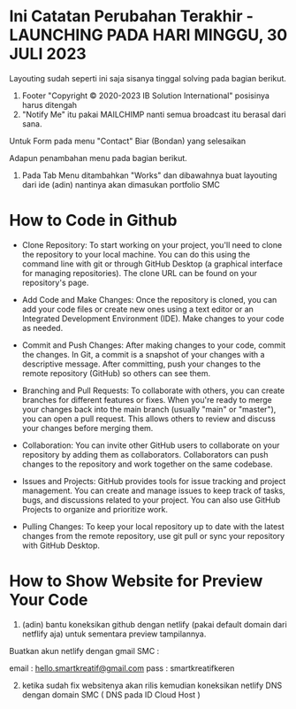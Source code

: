 # Ini Catatan Perubahan Terakhir - LAUNCHING PADA HARI MINGGU, 30 JULI 2023

Layouting sudah seperti ini saja sisanya tinggal solving pada bagian berikut.
1. Footer "Copyright © 2020-2023 IB Solution International" posisinya harus ditengah
2. "Notify Me" itu pakai MAILCHIMP nanti semua broadcast itu berasal dari sana.

Untuk Form pada menu "Contact" Biar (Bondan) yang selesaikan

Adapun penambahan menu pada bagian berikut.
1. Pada Tab Menu ditambahkan "Works" dan dibawahnya buat layouting dari ide (adin) nantinya akan dimasukan portfolio SMC

# How to Code in Github

- Clone Repository: To start working on your project, you'll need to clone the repository to your local machine. You can do this using the command line with git or through GitHub Desktop (a graphical interface for managing repositories). The clone URL can be found on your repository's page.

- Add Code and Make Changes: Once the repository is cloned, you can add your code files or create new ones using a text editor or an Integrated Development Environment (IDE). Make changes to your code as needed.

- Commit and Push Changes: After making changes to your code, commit the changes. In Git, a commit is a snapshot of your changes with a descriptive message. After committing, push your changes to the remote repository (GitHub) so others can see them.

- Branching and Pull Requests: To collaborate with others, you can create branches for different features or fixes. When you're ready to merge your changes back into the main branch (usually "main" or "master"), you can open a pull request. This allows others to review and discuss your changes before merging them.

- Collaboration: You can invite other GitHub users to collaborate on your repository by adding them as collaborators. Collaborators can push changes to the repository and work together on the same codebase.

- Issues and Projects: GitHub provides tools for issue tracking and project management. You can create and manage issues to keep track of tasks, bugs, and discussions related to your project. You can also use GitHub Projects to organize and prioritize work.

- Pulling Changes: To keep your local repository up to date with the latest changes from the remote repository, use git pull or sync your repository with GitHub Desktop.

# How to Show Website for Preview Your Code

1. (adin) bantu koneksikan github dengan netlify (pakai default domain dari netflify aja) untuk sementara preview tampilannya.

Buatkan akun netlify dengan gmail SMC :

email : hello.smartkreatif@gmail.com
pass  : smartkreatifkeren

2. ketika sudah fix websitenya akan rilis kemudian koneksikan netlify DNS dengan domain SMC ( DNS pada ID Cloud Host )

